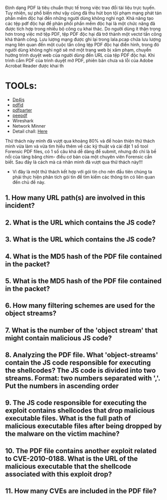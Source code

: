 Định dạng PDF là tiêu chuẩn thực tế trong việc trao đổi tài liệu trực tuyến. Tuy nhiên, sự phổ biến như vậy cũng đã thu hút bọn tội phạm mạng phát tán phần mềm độc hại đến những người dùng không nghi ngờ. Khả năng tạo các tệp pdf độc hại để phân phối phần mềm độc hại là một chức năng đã được tích hợp trong nhiều bộ công cụ khai thác. Do người dùng ít thận trọng hơn trong việc mở tệp PDF, tệp PDF độc hại đã trở thành một vectơ tấn công khá thành công. Lưu lượng mạng được ghi lại trong lala.pcap chứa lưu lượng mạng liên quan đến một cuộc tấn công tệp PDF độc hại điển hình, trong đó người dùng không nghi ngờ sẽ mở một trang web bị xâm phạm, chuyển hướng trình duyệt web của người dùng đến URL của tệp PDF độc hại. Khi trình cắm PDF của trình duyệt mở PDF, phiên bản chưa vá lỗi của Adobe Acrobat Reader được khai th

# TOOLs:
- [De4js](https://lelinhtinh.github.io/de4js/)
- [pdfid](https://github.com/Rafiot/pdfid)
- [pdfparter](https://github.com/smalot/pdfparser)
- [peepdf](https://github.com/jesparza/peepdf)
- Wireshark
- Network Minner
- Detail chall: [Here](https://cyberdefenders.org/blueteam-ctf-challenges/47)

Thử thách này mình đã vượt qua khoảng 80% và để hoàn thiện thử thách mình vừa làm và vừa tìm hiểu thêm về các kỹ thuật và cài đặt 1 số tool Forensic PDF files, có 1 số câu khá dễ dàng để submit, nhưng đó chỉ là bề nổi của tảng băng chìm- điều cơ bản của một chuyên viên Forensic cần biết. Sau đây là cách mà cá nhân mình đã vượt qua thử thách này!!!

- Vì đây là một thử thách kết hợp với gói tin cho nên đầu tiên chúng ta phải thực hiện phân tích gói tin để tìm kiếm các thông tin có liên quan đến chủ đề này. 

## 1. How many URL path(s) are involved in this incident?


## 2. What is the URL which contains the JS code?


## 3. What is the URL which contains the JS code?


## 4. What is the MD5 hash of the PDF file contained in the packet?


## 5. What is the MD5 hash of the PDF file contained in the packet?


## 6. How many filtering schemes are used for the object streams?


## 7. What is the number of the 'object stream' that might contain malicious JS code?


## 8. Analyzing the PDF file. What 'object-streams' contain the JS code responsible for executing the shellcodes? The JS code is divided into two streams. Format: two numbers separated with ','. Put the numbers in ascending order


## 9. The JS code responsible for executing the exploit contains shellcodes that drop malicious executable files. What is the full path of malicious executable files after being dropped by the malware on the victim machine?


## 10. The PDF file contains another exploit related to CVE-2010-0188. What is the URL of the malicious executable that the shellcode associated with this exploit drop?


## 11. How many CVEs are included in the PDF file?

